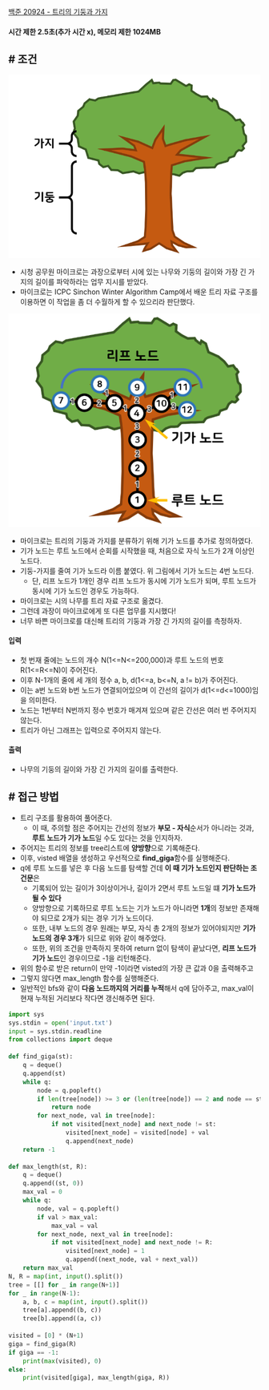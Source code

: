 
[백준 20924 - 트리의 기둥과 가지](https://www.acmicpc.net/problem/20924)

#### **시간 제한 2.5초(추가 시간 x), 메모리 제한 1024MB**

## **# 조건**

![](assets/Pasted%20image%2020231024192818.png)

- 시청 공무원 마이크로는 과장으로부터 시에 있는 나무와 기둥의 길이와 가장 긴 가지의 길이를 파악하라는 업무 지시를 받았다.
- 마이크로는 ICPC Sinchon Winter Algorithm Camp에서 배운 트리 자료 구조를 이용하면 이 작업을 좀 더 수월하게 할 수 있으리라 판단했다.

![](assets/Pasted%20image%2020231024192843.png)

- 마이크로는 트리의 기둥과 가지를 분류하기 위해 기가 노드를 추가로 정의하였다.
- 기가 노드는 루트 노드에서 순회를 시작했을 때, 처음으로 자식 노드가 $2$개 이상인 노드다. 
- 기둥-가지를 줄여 기가 노드라 이름 붙였다. 위 그림에서 기가 노드는 $4$번 노드다.
	- 단, 리프 노드가 1개인 경우 리프 노드가 동시에 기가 노드가 되며, 루트 노드가 동시에 기가 노드인 경우도 가능하다.
- 마이크로는 시의 나무를 트리 자료 구조로 옮겼다. 
- 그런데 과장이 마이크로에게 또 다른 업무를 지시했다! 
- 너무 바쁜 마이크로를 대신해 트리의 기둥과 가장 긴 가지의 길이를 측정하자.

#### **입력**
- 첫 번재 줄에는 노드의 개수 N(1<=N<=200,000)과 루트 노드의 번호 R(1<=R<=N)이 주어진다.
- 이후 N-1개의 줄에 세 개의 정수 a, b, d(1<=a, b<=N, a != b)가 주어진다.
- 이는 a번 노드와 b번 노드가 연결되어있으며 이 간선의 길이가 d(1<=d<=1000)임을 의미한다.
- 노드는 1번부터 N번까지 정수 번호가 매겨져 있으며 같은 간선은 여러 번 주어지지 않는다.
- 트리가 아닌 그래프는 입력으로 주어지지 않는다.

#### **출력**
- 나무의 기둥의 길이와 가장 긴 가지의 길이를 출력한다.

## **# 접근 방법**

- 트리 구조를 활용하여 풀어준다.
	- 이 때, 주의할 점은 주어지는 간선의 정보가 **부모 - 자식**순서가 아니라는 것과, **루트 노드가 기가 노드**일 수도 있다는 것을 인지하자.
- 주어지는 트리의 정보를 tree리스트에 **양방향**으로 기록해준다.
- 이후, visted 배열을 생성하고 우선적으로 **find_giga**함수를 실행해준다.
- q에 루트 노드를 넣은 후 다음 노드를 탐색할 건데 **이 때 기가 노드인지 판단하는 조건문**은 
	- 기록되어 있는 길이가 3이상이거나, 길이가 2면서 루트 노드일 떄 **기가 노드가 될 수 있다**
	- 양방향으로 기록하므로 루트 노드는 기가 노드가 아니라면 **1개**의 정보만 존재해야 되므로 2개가 되는 경우 기가 노드이다.
	- 또한, 내부 노드의 경우 원래는 부모, 자식 총 2개의 정보가 있어야되지만 **기가 노드의 경우 3개**가 되므로 위와 같이 해주었다.
	- 또한, 위의 조건을 만족하지 못하여 return 없이 탐색이 끝났다면, **리프 노드가 기가 노드**인 경우이므로 -1을 리턴해준다.
- 위의 함수로 받은 return이 만약 -1이라면 visted의 가장 큰 값과 0을 출력해주고
- 그렇지 않다면 max_length 함수를 실행해준다.
- 일반적인 bfs와 같이 **다음 노드까지의 거리를 누적**해서 q에 담아주고, max_val이 현재 누적된 거리보다 작다면 갱신해주면 된다.

```python
import sys  
sys.stdin = open('input.txt')  
input = sys.stdin.readline  
from collections import deque  
  
def find_giga(st):  
    q = deque()  
    q.append(st)  
    while q:  
        node = q.popleft()  
        if len(tree[node]) >= 3 or (len(tree[node]) == 2 and node == st):  
            return node  
        for next_node, val in tree[node]:  
            if not visited[next_node] and next_node != st:  
                visited[next_node] = visited[node] + val  
                q.append(next_node)  
    return -1  
  
def max_length(st, R):  
    q = deque()  
    q.append((st, 0))  
    max_val = 0  
    while q:  
        node, val = q.popleft()  
        if val > max_val:  
            max_val = val  
        for next_node, next_val in tree[node]:  
            if not visited[next_node] and next_node != R:  
                visited[next_node] = 1  
                q.append((next_node, val + next_val))  
    return max_val  
N, R = map(int, input().split())  
tree = [[] for _ in range(N+1)]  
for _ in range(N-1):  
    a, b, c = map(int, input().split())  
    tree[a].append((b, c))  
    tree[b].append((a, c))  
  
visited = [0] * (N+1)  
giga = find_giga(R)  
if giga == -1:  
    print(max(visited), 0)  
else:  
    print(visited[giga], max_length(giga, R))
```